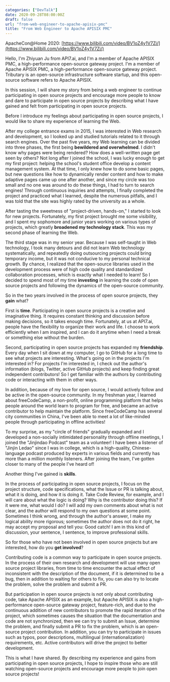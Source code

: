 ```yaml
---
categories: ["DevTalk"]
date: 2020-09-28T08:00:00Z
draft: false
url: "from-web-engineer-to-apache-apisix-pmc"
title: "From Web Engineer to Apache APISIX PMC"
---
```


ApacheCon@Home 2020: [https://www.bilibili.com/video/BV1oZ4y1V7Zi/](https://www.bilibili.com/video/BV1oZ4y1V7Zi/)

Hello, I'm Zhiyuan Ju from API7.ai, and I'm a member of Apache APISIX PMC, a high-performance open-source gateway project. I'm a member of Apache APISIX PMC, a high-performance open-source gateway project. Tributary is an open-source infrastructure software startup, and this open-source software refers to Apache APISIX.

In this session, I will share my story from being a web engineer to continue participating in open source projects and encourage more people to know and dare to participate in open source projects by describing what I have gained and felt from participating in open source projects.

Before I introduce my feelings about participating in open source projects, I would like to share my experience of learning the Web.

After my college entrance exams in 2015, I was interested in Web research and development, so I looked up and studied tutorials related to it through search engines. Over the past five years, my Web learning can be divided into three phases, the first being **bewildered and overwhelmed**. I didn't know why pages were being rendered? How does a well-written page get seen by others? Not long after I joined the school, I was lucky enough to get my first project: helping the school's student office develop a content management system. At that time, I only knew how to do some basic pages, but new questions like how to dynamically render content and how to make adaptive pages came up one after another, and since my circle was too small and no one was around to do these things, I had to turn to search engines! Through continuous inquiries and attempts, I finally completed the project and practiced what I learned, despite the numerous pitfalls, and I was told that the site was highly rated by the university as a whole.

After tasting the sweetness of "project-driven, hands-on," I started to look for new projects. Fortunately, my first project brought me some visibility, and I spent my sophomore and junior years working on various types of projects, which greatly **broadened my technology stack**. This was my second phase of learning the Web.

The third stage was in my senior year. Because I was self-taught in Web technology, I took many detours and did not learn Web technology systematically, and repeatedly doing outsourcing projects could bring temporary income, but it was not conducive to my personal technical growth. By chance, I realized that the open-source libraries used in the development process were of high code quality and standardized collaboration processes, which is exactly what I needed to learn! So I decided to spend most of my time **investing** in learning the code of open source projects and following the dynamics of the open-source community.

So in the two years involved in the process of open source projects, they **gain** what?

First is **time**. Participating in open source projects is a creative and imaginative thing. It requires constant thinking and discussion before making decisions, so it takes enough time. Fortunately, at us at API7.ai, people have the flexibility to organize their work and life. I choose to work efficiently when I am inspired, and I can do it anytime when I need a break or something else without the burden.

Second, participating in open source projects has expanded my **friendship**. Every day when I sit down at my computer, I go to GitHub for a long time to see what projects are interesting. What's going on in the projects I'm interested in? For projects I'm interested in, I check out the author's information (blogs, Twitter, active GitHub projects) and keep finding great independent contributors! So I get familiar with the authors by contributing code or interacting with them in other ways.

In addition, because of my love for open source, I would actively follow and be active in the open-source community. In my freshman year, I learned about freeCodeCamp, a non-profit, online programming platform that helps people around the world learn to program for free, and became an active contributor to help maintain the platform. Since freeCodeCamp has several city communities in China, I've been able to meet a lot of like-minded people through participating in offline activities!

To my surprise, as my "circle of friends" gradually expanded and I developed a non-socially intimidated personality through offline meetings, I joined the "Jinjindao Podcast" team as a volunteer! I have been a listener of "Jinjin Ledao" since I was in college, which is a high-quality, Chinese-language podcast produced by experts in various fields and currently has more than a million monthly listeners. After joining the team, I've gotten closer to many of the people I've heard of!

Another thing I've gained is **skills**.

In the process of participating in open source projects, I focus on the project structure, code specifications, what the Issue or PR is talking about, what it is doing, and how it is doing it. Take Code Review, for example, and I will care about what the logic is doing? Why is the contributor doing this? If it were me, what would I do? I will add my own comments about what is not clear, and the author will respond to my own questions at some point. Sometimes I think wrong, and through the author's answer, I make my logical ability more rigorous; sometimes the author does not do it right, he may accept my proposal and tell you: Good catch! I am in this kind of discussion, your sentence, I sentence, to improve professional skills.

So for those who have not been involved in open source projects but are interested, how do you **get involved**?

Contributing code is a common way to participate in open source projects. In the process of their own research and development will use many open source project libraries, from time to time encounter the actual effect of inconsistent with the description of the document, if it is determined to be a bug, then in addition to waiting for others to fix, you can also try to locate the problem, solve the problem and submit a PR.

But participation in open source projects is not only about contributing code, take Apache APISIX as an example, but Apache APISIX is also a high-performance open-source gateway project, feature-rich, and due to the continuous addition of new contributors to promote the rapid iteration of the project, which sometimes causes the situation that the documentation and code are not synchronized, then we can try to submit an Issue, determine the problem, and finally submit a PR to fix the problem, which is an open-source project contribution. In addition, you can try to participate in issues such as typos, poor descriptions, multilingual (internationalization) requirements, etc. Active contributors will drive the project to better development.

This is what I have shared. By describing my experience and gains from participating in open source projects, I hope to inspire those who are still watching open-source projects and encourage more people to join open source projects!
